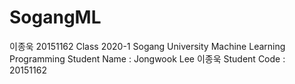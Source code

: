 # SogangML
이종욱 20151162
Class 2020-1 Sogang University Machine Learning Programming
Student Name : Jongwook Lee 이종욱
Student Code : 20151162
